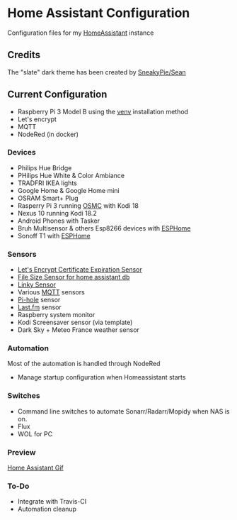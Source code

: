 # Home Assistant Configuration

Configuration files for my [HomeAssistant](https://home-assistant.io) instance

## Credits

The "slate" dark theme has been created by [SneakyPie/Sean](https://github.com/seangreen2) 

## Current Configuration

* Raspberry Pi 3 Model B using the [venv](https://www.home-assistant.io/docs/installation/virtualenv/) installation method
* Let's encrypt 
* MQTT 
* NodeRed (in docker) 

### Devices

* Philips Hue Bridge
* PHilips Hue White & Color Ambiance
* TRADFRI IKEA lights
* Google Home & Google Home mini
* OSRAM Smart+ Plug
* Rasperry Pi 3 running [OSMC](https://osmc.tv/) with Kodi 18
* Nexus 10 running Kodi 18.2
* Android Phones with Tasker
* Bruh Multisensor & others Esp8266 devices with [ESPHome](https://esphome.io/) 
* Sonoff T1 with [ESPHome](https://esphome.io/)

### Sensors

* [Let's Encrypt Certificate Expiration Sensor](https://www.home-assistant.io/components/sensor.cert_expiry/)
* [File Size Sensor for home assistant db](https://www.home-assistant.io/components/filesize/) 
* [Linky Sensor](https://www.home-assistant.io/components/linky/) 
* Various [MQTT](https://www.home-assistant.io/components/sensor.mqtt/) sensors
* [Pi-hole](https://www.home-assistant.io/components/pi_hole/) sensor
* [Last.fm](https://www.home-assistant.io/components/lastfm/) sensor
* Raspberry system monitor
* Kodi Screensaver sensor (via template) 
* Dark Sky + Meteo France weather sensor

### Automation
Most of the automation is handled through NodeRed

* Manage startup configuration when Homeassistant starts

### Switches
* Command line switches to automate Sonarr/Radarr/Mopidy when NAS is on.
* Flux 
* WOL for PC

### Preview

[Home Assistant Gif](https://github.com/jcoin/homeassistant-config/HA.gif "Home Assistant Preview")

### To-Do

* Integrate with Travis-CI
* Automation cleanup

